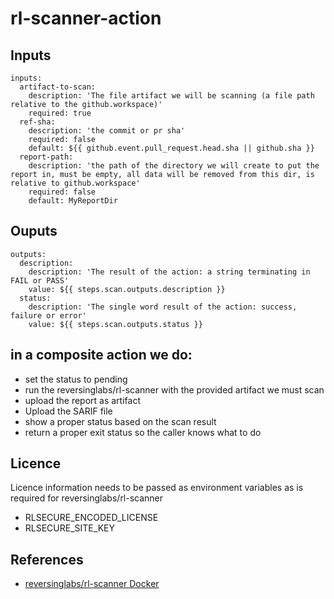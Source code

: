 # rl-scanner-action

## Inputs
    inputs:
      artifact-to-scan:
        description: 'The file artifact we will be scanning (a file path relative to the github.workspace)'
        required: true
      ref-sha:
        description: 'the commit or pr sha'
        required: false
        default: ${{ github.event.pull_request.head.sha || github.sha }}
      report-path:
        description: 'the path of the directory we will create to put the report in, must be empty, all data will be removed from this dir, is relative to github.workspace'
        required: false
        default: MyReportDir

## Ouputs
    outputs:
      description:
        description: 'The result of the action: a string terminating in FAIL or PASS'
        value: ${{ steps.scan.outputs.description }}
      status:
        description: 'The single word result of the action: success, failure or error'
        value: ${{ steps.scan.outputs.status }}

## in a composite action we do:

* set the status to pending
* run the reversinglabs/rl-scanner with the provided artifact we must scan
* upload the report as artifact
* Upload the SARIF file
* show a proper status based on the scan result
* return a proper exit status so the caller knows what to do

## Licence
Licence information needs to be passed as environment variables as is required for reversinglabs/rl-scanner

* RLSECURE_ENCODED_LICENSE
* RLSECURE_SITE_KEY

## References
 * [reversinglabs/rl-scanner Docker](https://hub.docker.com/repository/docker/reversinglabs/rl-scanner/)
